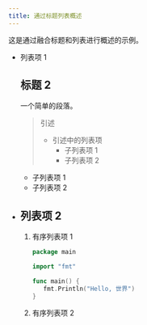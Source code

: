 ```yaml
---
title: 通过标题列表概述
---
```

这是通过融合标题和列表进行概述的示例。

* 列表项 1

  ## 标题 2

  一个简单的段落。


  > 引述
  >
  > * 引述中的列表项
  >   * 子列表项 1
  >   * 子列表项 2
  >

  * 子列表项 1
  * 子列表项 2
* ## 列表项 2


  1. 有序列表项 1
     ```go
     package main

     import "fmt"

     func main() {
     	fmt.Println("Hello, 世界")
     }
     ```
  2. 有序列表项 2
